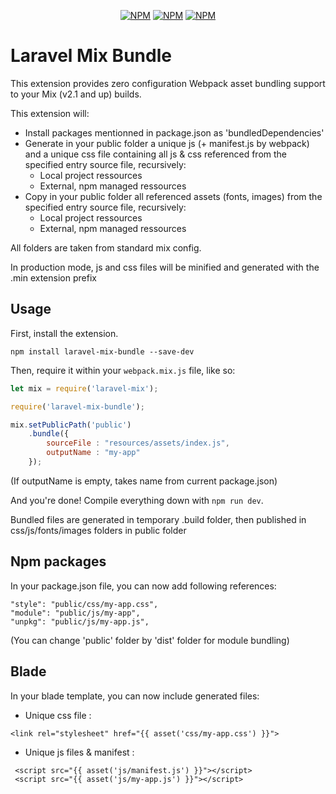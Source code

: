 <p align="center">
<a href="https://www.npmjs.com/package/laravel-mix-bundle"><img src="https://img.shields.io/npm/v/laravel-mix-bundle.svg" alt="NPM"></a>
<a href="https://npmcharts.com/compare/laravel-mix-bundle?minimal=true"><img src="https://img.shields.io/npm/dt/laravel-mix-bundle.svg" alt="NPM"></a>
<a href="https://www.npmjs.com/package/laravel-mix-bundle"><img src="https://img.shields.io/npm/l/laravel-mix-bundle.svg" alt="NPM"></a>
</p>

# Laravel Mix Bundle

This extension provides zero configuration Webpack asset bundling support to your Mix (v2.1 and up) builds.

This extension will:
*  Install packages mentionned in package.json as 'bundledDependencies'
*  Generate in your public folder a unique js (+ manifest.js by webpack) and a unique css file containing all js & css referenced from the specified entry source file, recursively:
    * Local project ressources
    * External, npm managed ressources
* Copy in your public folder all referenced assets (fonts, images) from the specified entry source file, recursively:
    * Local project ressources
    * External, npm managed ressources

All folders are taken from standard mix config.

In production mode, js and css files will be minified and generated with the .min extension prefix

## Usage

First, install the extension.

```
npm install laravel-mix-bundle --save-dev
```

Then, require it within your `webpack.mix.js` file, like so:

```js
let mix = require('laravel-mix');

require('laravel-mix-bundle');

mix.setPublicPath('public')
    .bundle({
        sourceFile : "resources/assets/index.js",
        outputName : "my-app"
    });
```

(If outputName is empty, takes name from current package.json)

And you're done! Compile everything down with `npm run dev`.

Bundled files are generated in temporary .build folder, then published in css/js/fonts/images folders in public folder

## Npm packages

In your package.json file, you can now add following references:

```
"style": "public/css/my-app.css",
"module": "public/js/my-app",
"unpkg": "public/js/my-app.js",
```

(You can change 'public' folder by 'dist' folder for module bundling)

## Blade

In your blade template, you can now include generated files:

* Unique css file :

```
<link rel="stylesheet" href="{{ asset('css/my-app.css') }}">
```

* Unique js files & manifest :

```
 <script src="{{ asset('js/manifest.js') }}"></script>
 <script src="{{ asset('js/my-app.js') }}"></script>
 ```
